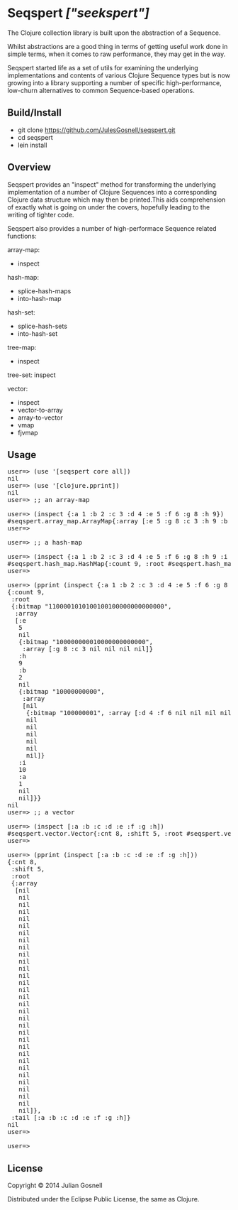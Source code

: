 # Seqspert <i>["seekspert"]</i>

The Clojure collection library is built upon the abstraction of a
Sequence.

Whilst abstractions are a good thing in terms of getting useful work
done in simple terms, when it comes to raw performance, they may get
in the way.

Seqspert started life as a set of utils for examining the underlying
implementations and contents of various Clojure Sequence types but is
now growing into a library supporting a number of specific
high-performance, low-churn alternatives to common Sequence-based
operations.

## Build/Install

- git clone https://github.com/JulesGosnell/seqspert.git
- cd seqspert
- lein install

## Overview

Seqspert provides an "inspect" method for transforming the underlying
implementation of a number of Clojure Sequences into a corresponding
Clojure data structure which may then be printed.This aids
comprehension of exactly what is going on under the covers, hopefully
leading to the writing of tighter code.

Seqspert also provides a number of high-performace Sequence related
functions:

array-map:
- inspect

hash-map:
- splice-hash-maps
- into-hash-map

hash-set:
- splice-hash-sets
- into-hash-set

tree-map:
- inspect

tree-set:
inspect

vector:
- inspect
- vector-to-array
- array-to-vector
- vmap
- fjvmap

## Usage

<pre>
user=> (use '[seqspert core all])
nil
user=> (use '[clojure.pprint])
nil
user=> ;; an array-map

user=> (inspect {:a 1 :b 2 :c 3 :d 4 :e 5 :f 6 :g 8 :h 9})
#seqspert.array_map.ArrayMap{:array [:e 5 :g 8 :c 3 :h 9 :b 2 :d 4 :f 6 :a 1]}
user=> 

user=> ;; a hash-map

user=> (inspect {:a 1 :b 2 :c 3 :d 4 :e 5 :f 6 :g 8 :h 9 :i 10})
#seqspert.hash_map.HashMap{:count 9, :root #seqspert.hash_map.BitmapIndexedNode{:bitmap "1100001010100100100000000000000", :array [:e 5 nil #seqspert.hash_map.BitmapIndexedNode{:bitmap "100000000010000000000000", :array [:g 8 :c 3 nil nil nil nil]} :h 9 :b 2 nil #seqspert.hash_map.BitmapIndexedNode{:bitmap "10000000000", :array [nil #seqspert.hash_map.BitmapIndexedNode{:bitmap "100000001", :array [:d 4 :f 6 nil nil nil nil]} nil nil nil nil nil nil]} :i 10 :a 1 nil nil]}}
user=> 

user=> (pprint (inspect {:a 1 :b 2 :c 3 :d 4 :e 5 :f 6 :g 8 :h 9 :i 10}))
{:count 9,
 :root
 {:bitmap "1100001010100100100000000000000",
  :array
  [:e
   5
   nil
   {:bitmap "100000000010000000000000",
    :array [:g 8 :c 3 nil nil nil nil]}
   :h
   9
   :b
   2
   nil
   {:bitmap "10000000000",
    :array
    [nil
     {:bitmap "100000001", :array [:d 4 :f 6 nil nil nil nil]}
     nil
     nil
     nil
     nil
     nil
     nil]}
   :i
   10
   :a
   1
   nil
   nil]}}
nil
user=> ;; a vector

user=> (inspect [:a :b :c :d :e :f :g :h])
#seqspert.vector.Vector{:cnt 8, :shift 5, :root #seqspert.vector.VectorNode{:array [nil nil nil nil nil nil nil nil nil nil nil nil nil nil nil nil nil nil nil nil nil nil nil nil nil nil nil nil nil nil nil nil]}, :tail [:a :b :c :d :e :f :g :h]}
user=> 

user=> (pprint (inspect [:a :b :c :d :e :f :g :h]))
{:cnt 8,
 :shift 5,
 :root
 {:array
  [nil
   nil
   nil
   nil
   nil
   nil
   nil
   nil
   nil
   nil
   nil
   nil
   nil
   nil
   nil
   nil
   nil
   nil
   nil
   nil
   nil
   nil
   nil
   nil
   nil
   nil
   nil
   nil
   nil
   nil
   nil
   nil]},
 :tail [:a :b :c :d :e :f :g :h]}
nil
user=> 

user=> 
</pre>

## License

Copyright © 2014 Julian Gosnell

Distributed under the Eclipse Public License, the same as Clojure.
